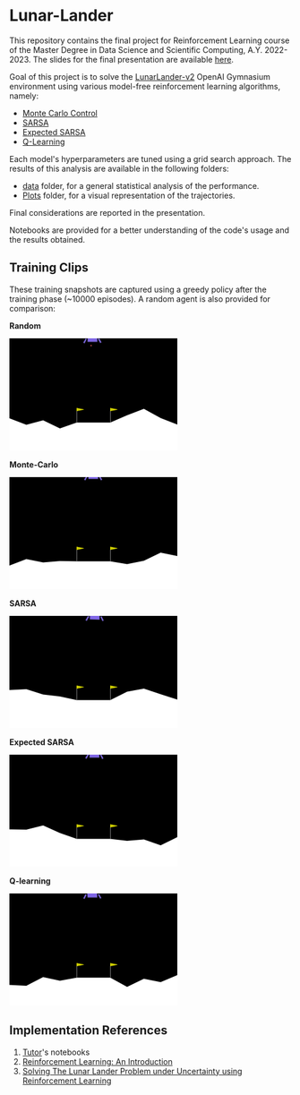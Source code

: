 # Lunar-Lander

This repository contains the final project for Reinforcement Learning course of the Master Degree in Data Science and Scientific Computing, A.Y. 2022-2023. The slides for the final presentation are available [here](Lunar_Lander_presentation.pdf).

Goal of this project is to solve the [LunarLander-v2](https://gymnasium.farama.org/environments/box2d/lunar_lander/) OpenAI Gymnasium environment using various model-free reinforcement learning algorithms, namely:

- [Monte Carlo Control](src/MC_lander.py)
- [SARSA](src/SARSA_lander.py)
- [Expected SARSA](src/ESARSA_lander.py)
- [Q-Learning](src/Q_lander.py)

Each model's hyperparameters are tuned using a grid search approach. The results of this analysis are available in the following folders:

- [data](data) folder, for a general statistical analysis of the performance.
- [Plots](Plots) folder, for a visual representation of the trajectories. 

Final considerations are reported in the presentation.

Notebooks are provided for a better understanding of the code's usage and the results obtained.

## Training Clips

These training snapshots are captured using a greedy policy after the training phase (~10000 episodes). A random agent is also
provided for comparison:  

**Random** 

<img src="gifs/random.gif" width="300" height="200"/>

**Monte-Carlo**  

<img src="gifs/MC.gif" width="300" height="200"/>

**SARSA**

<img src="gifs/SARSA.gif" width="300" height="200"/>

**Expected SARSA**

<img src="gifs/ESARSA.gif" width="300" height="200"/>

**Q-learning**  

<img src="gifs/Q.gif" width="300" height="200"/>

## Implementation References  

1. [Tutor](https://www.ictp.it/member/emanuele-panizon)'s notebooks 
2. [Reinforcement Learning: An Introduction](http://incompleteideas.net/book/the-book-2nd.html)
3. [Solving The Lunar Lander Problem under Uncertainty using Reinforcement Learning](https://arxiv.org/abs/2011.11850)

